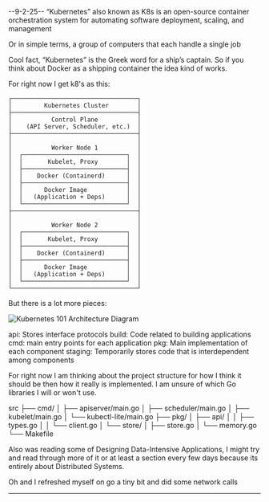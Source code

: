 --9-2-25--
“Kubernetes” also known as K8s is an open-source container orchestration system for automating software deployment, scaling, and management

Or in simple terms, a group of computers that each handle a single job

Cool fact, “Kubernetes” is the Greek word for a ship’s captain. So if you think about Docker as a shipping container the idea kind of works. 

For right now I get k8's as this:

```
┌───────────────────────────────────┐
│         Kubernetes Cluster        │
├───────────────────────────────────┤
│           Control Plane           │
│    (API Server, Scheduler, etc.)  │
├───────────────────────────────────┤
│                                   │
│           Worker Node 1           │
│  ┌─────────────────────────────┐  │
│  │       Kubelet, Proxy        │  │
│  ├─────────────────────────────┤  │
│  │    Docker (Containerd)      │  │
│  ├─────────────────────────────┤  │
│  │      Docker Image           │  │
│  │   (Application + Deps)      │  │
│  └─────────────────────────────┘  │
├───────────────────────────────────┤
│                                   │
│           Worker Node 2           │
│  ┌─────────────────────────────┐  │
│  │       Kubelet, Proxy        │  │
│  ├─────────────────────────────┤  │
│  │    Docker (Containerd)      │  │
│  ├─────────────────────────────┤  │
│  │      Docker Image           │  │
│  │   (Application + Deps)      │  │
│  └─────────────────────────────┘  │
└───────────────────────────────────┘
```



But there is a lot more pieces:

![Kubernetes 101 Architecture Diagram](https://www.aquasec.com/wp-content/uploads/2020/11/Kubernetes-101-Architecture-Diagram.jpg)

api: Stores interface protocols
build: Code related to building applications
cmd: main entry points for each application
pkg: Main implementation of each component
staging: Temporarily stores code that is interdependent among components

For right now I am thinking about the project structure for how I think it should be then how it really is implemented. I am unsure of which Go libraries I will or won't use.

src
├── cmd/
│   ├── apiserver/main.go
│   ├── scheduler/main.go
│   ├── kubelet/main.go
│   └── kubectl-lite/main.go
├── pkg/
│   ├── api/
│   │   ├── types.go
│   │   └── client.go
│   └── store/
│       ├── store.go
│       └── memory.go
└── Makefile


Also was reading some of Designing Data-Intensive Applications, I might try and read through more of it or at least a section every few days because its entirely about Distributed Systems.

Oh and I refreshed myself on go a tiny bit and did some network calls

--------